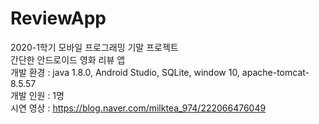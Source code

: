 # ReviewApp
2020-1학기 모바일 프로그래밍 기말 프로젝트 <br />
간단한 안드로이드 영화 리뷰 앱<br />
개발 환경 : java 1.8.0, Android Studio, SQLite, window 10, apache-tomcat-8.5.57 <br />
개발 인원 : 1명 <br />
시연 영상 : https://blog.naver.com/milktea_974/222066476049
